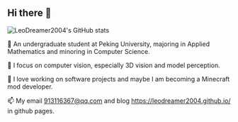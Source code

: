 ## Hi there 👋

<img src="https://github-readme-stats.vercel.app/api?username=LeoDreamer2004&show_icons=true&theme=radical" alt="LeoDreamer2004's GitHub stats" />

👷 An undergraduate student at Peking University, majoring in Applied Mathematics and minoring in Computer Science.

🔭 I focus on computer vision, especially 3D vision and model perception.

🌱 I love working on software projects and maybe I am becoming a Minecraft mod developer.

📫 My email <913116367@qq.com> and blog <https://leodreamer2004.github.io/> in github pages.
